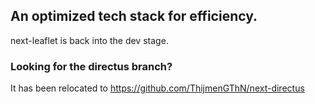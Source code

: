 ## An optimized tech stack for efficiency.

next-leaflet is back into the dev stage.

### Looking for the directus branch?
It has been relocated to https://github.com/ThijmenGThN/next-directus